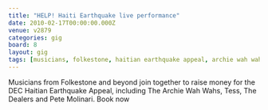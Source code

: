 ```yaml
---
title: "HELP! Haiti Earthquake live performance"
date: 2010-02-17T00:00:00.000Z
venue: v2879
categories: gig
board: 8
layout: gig
tags: [musicians, folkestone, haitian earthquake appeal, archie wah wahs, dealers, pete molinari]
---
```

Musicians from Folkestone and beyond join together to raise money for the DEC Haitian Earthquake Appeal, including The Archie Wah Wahs, Tess, The Dealers and Pete Molinari.
Book now